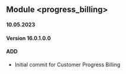 ## Module <progress_billing>

#### 10.05.2023
#### Version 16.0.1.0.0
#### ADD
- Initial commit for Customer Progress Billing
